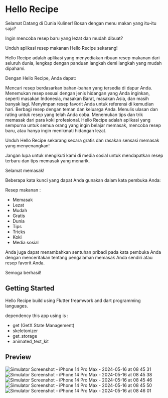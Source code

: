 # Hello Recipe

Selamat Datang di Dunia Kuliner!
Bosan dengan menu makan yang itu-itu saja?

Ingin mencoba resep baru yang lezat dan mudah dibuat?

Unduh aplikasi resep makanan Hello Recipe sekarang!

Hello Recipe adalah aplikasi yang menyediakan ribuan resep makanan dari seluruh dunia, lengkap dengan panduan langkah demi langkah yang mudah dipahami.

Dengan Hello Recipe, Anda dapat:

Mencari resep berdasarkan bahan-bahan yang tersedia di dapur Anda.
Menemukan resep sesuai dengan jenis hidangan yang Anda inginkan, seperti masakan Indonesia, masakan Barat, masakan Asia, dan masih banyak lagi.
Menyimpan resep favorit Anda untuk referensi di kemudian hari.
Berbagi resep dengan teman dan keluarga Anda.
Menulis ulasan dan rating untuk resep yang telah Anda coba.
Menemukan tips dan trik memasak dari para koki profesional.
Hello Recipe adalah aplikasi yang sempurna untuk semua orang yang ingin belajar memasak, mencoba resep baru, atau hanya ingin menikmati hidangan lezat.

Unduh Hello Recipe sekarang secara gratis dan rasakan sensasi memasak yang menyenangkan!

Jangan lupa untuk mengikuti kami di media sosial untuk mendapatkan resep terbaru dan tips memasak yang menarik.

Selamat memasak!

Beberapa kata kunci yang dapat Anda gunakan dalam kata pembuka Anda:

Resep makanan : 
- Memasak
- Lezat
- Mudah
- Gratis
- Dunia
- Tips
- Tricks
- Koki
- Media sosial

Anda juga dapat menambahkan sentuhan pribadi pada kata pembuka Anda dengan menceritakan tentang pengalaman memasak Anda sendiri atau resep favorit Anda.

Semoga berhasil!

## Getting Started

Hello Recipe build using Flutter freamwork and dart programming languages.

dependency this app using is :
- get (GetX State Management)
- skeletonizer
- get_storage
- animated_text_kit

## Preview

![Simulator Screenshot - iPhone 14 Pro Max - 2024-05-16 at 08 45 31](https://github.com/mowoka/food_receipe/assets/18671880/4769ee3f-35f9-4f30-aafa-2c20c29e2cf1)
![Simulator Screenshot - iPhone 14 Pro Max - 2024-05-16 at 08 45 38](https://github.com/mowoka/food_receipe/assets/18671880/e31558b4-7fc7-4d7a-bd63-394a16754b0e)
![Simulator Screenshot - iPhone 14 Pro Max - 2024-05-16 at 08 45 46](https://github.com/mowoka/food_receipe/assets/18671880/14b41d4d-277f-4834-81b9-24b5103baa06)
![Simulator Screenshot - iPhone 14 Pro Max - 2024-05-16 at 08 45 50](https://github.com/mowoka/food_receipe/assets/18671880/96e560e8-010d-40b5-a246-4f8b148b4b3d)
![Simulator Screenshot - iPhone 14 Pro Max - 2024-05-16 at 08 46 01](https://github.com/mowoka/food_receipe/assets/18671880/3ff3a536-8394-4ac8-a769-6fae4a2cd15f)

